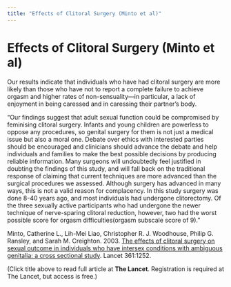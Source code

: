 ```yaml
---
title: "Effects of Clitoral Surgery (Minto et al)"
---
```


# Effects of Clitoral Surgery (Minto et al)

Our results indicate that individuals who have had clitoral surgery are more likely than those who have not to report a complete failure to achieve orgasm and higher rates of non-sensuality&#8212;in particular, a lack of enjoyment in being caressed and in caressing their partner&#8217;s body.  

&#8220;Our findings suggest that adult sexual function could be compromised by feminising clitoral surgery. Infants and young children are powerless to oppose any procedures, so genital surgery for them is not just a medical issue but also a moral one. Debate over ethics with interested parties should be encouraged and clinicians should advance the debate and help individuals and families to make the best possible decisions by producing reliable information. Many surgeons will undoubtedly feel justified in doubting the findings of this study, and will fall back on the traditional response of claiming that current techniques are more advanced than the surgical procedures we assessed. Although surgery has advanced in many ways, this is not a valid reason for complacency. In this study surgery was done 8-40 years ago, and most individuals had undergone clitorectomy. Of the three sexually active participants who had undergone the newer technique of nerve-sparing clitoral reduction, however, two had the worst possible score for orgasm difficulties(orgasm subscale score of 9).&#8221;  

Minto, Catherine L., Lih-Mei Liao, Christopher R. J. Woodhouse, Philip G. Ransley, and Sarah M. Creighton. 2003. <a href="http://www.thelancet.com/journal/vol361/iss9365/full/llan.361.9365.original_research.25217.1">The effects of clitoral surgery on sexual outcome in individuals who have intersex conditions with ambiguous genitalia: a cross sectional study</a>. Lancet 361:1252.  

(Click title above to read full article at __The Lancet__. Registration is required at The Lancet, but access is free.)